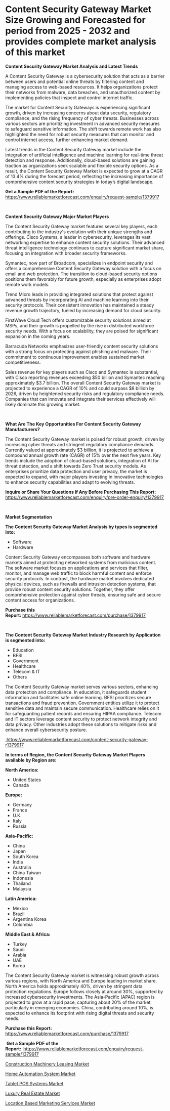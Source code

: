 <p><h1>Content Security Gateway Market Size Growing and Forecasted for period from 2025 - 2032 and provides complete market analysis of this market</h1></p><p><strong>Content Security Gateway Market Analysis and Latest Trends</strong></p>
<p><p>A Content Security Gateway is a cybersecurity solution that acts as a barrier between users and potential online threats by filtering content and managing access to web-based resources. It helps organizations protect their networks from malware, data breaches, and unauthorized content by implementing policies that inspect and control internet traffic. </p><p>The market for Content Security Gateways is experiencing significant growth, driven by increasing concerns about data security, regulatory compliance, and the rising frequency of cyber threats. Businesses across various sectors are prioritizing investment in advanced security measures to safeguard sensitive information. The shift towards remote work has also highlighted the need for robust security measures that can monitor and control internet access, further enhancing market demand.</p><p>Latest trends in the Content Security Gateway market include the integration of artificial intelligence and machine learning for real-time threat detection and response. Additionally, cloud-based solutions are gaining traction as organizations seek scalable and flexible security options. As a result, the Content Security Gateway Market is expected to grow at a CAGR of 13.4% during the forecast period, reflecting the increasing importance of comprehensive content security strategies in today’s digital landscape.</p></p>
<p><strong>Get a Sample PDF of the Report:&nbsp;</strong> <a href="https://www.reliablemarketforecast.com/enquiry/request-sample/1379917?utm_campaign=1899&utm_medium=2&utm_source=Github&utm_content=ia&utm_term=10032025&utm_id=content-security-gateway">https://www.reliablemarketforecast.com/enquiry/request-sample/1379917</a></p>
<p>&nbsp;</p>
<p><strong>Content Security Gateway Major Market Players</strong></p>
<p><p>The Content Security Gateway market features several key players, each contributing to the industry's evolution with their unique strengths and offerings. Cisco Systems, a leader in cybersecurity, leverages its vast networking expertise to enhance content security solutions. Their advanced threat intelligence technology continues to capture significant market share, focusing on integration with broader security frameworks.</p><p>Symantec, now part of Broadcom, specializes in endpoint security and offers a comprehensive Content Security Gateway solution with a focus on email and web protection. The transition to cloud-based security options positions them favorably for future growth, especially as enterprises adopt remote work models.</p><p>Trend Micro leads in providing integrated solutions that protect against advanced threats by incorporating AI and machine learning into their security protocols. Their consistent innovation has maintained a steady revenue growth trajectory, fueled by increasing demand for cloud security.</p><p>FirstWave Cloud Tech offers customizable security solutions aimed at MSPs, and their growth is propelled by the rise in distributed workforce security needs. With a focus on scalability, they are poised for significant expansion in the coming years.</p><p>Barracuda Networks emphasizes user-friendly content security solutions with a strong focus on protecting against phishing and malware. Their commitment to continuous improvement enables sustained market competitiveness.</p><p>Sales revenue for key players such as Cisco and Symantec is substantial, with Cisco reporting revenues exceeding $50 billion and Symantec reaching approximately $3.7 billion. The overall Content Security Gateway market is projected to experience a CAGR of 10% and could surpass $8 billion by 2026, driven by heightened security risks and regulatory compliance needs. Companies that can innovate and integrate their services effectively will likely dominate this growing market.</p></p>
<p>&nbsp;</p>
<p><strong>What Are The Key Opportunities For Content Security Gateway Manufacturers?</strong></p>
<p><p>The Content Security Gateway market is poised for robust growth, driven by increasing cyber threats and stringent regulatory compliance demands. Currently valued at approximately $3 billion, it is projected to achieve a compound annual growth rate (CAGR) of 15% over the next five years. Key trends include the adoption of cloud-based solutions, integration of AI for threat detection, and a shift towards Zero Trust security models. As enterprises prioritize data protection and user privacy, the market is expected to expand, with major players investing in innovative technologies to enhance security capabilities and adapt to evolving threats.</p></p>
<p><strong>Inquire or Share Your Questions If Any Before Purchasing This Report:</strong> <a href="https://www.reliablemarketforecast.com/enquiry/pre-order-enquiry/1379917?utm_campaign=1899&utm_medium=2&utm_source=Github&utm_content=ia&utm_term=10032025&utm_id=content-security-gateway">https://www.reliablemarketforecast.com/enquiry/pre-order-enquiry/1379917</a></p>
<p>&nbsp;</p>
<p><strong>Market Segmentation</strong></p>
<p><strong>The Content Security Gateway Market Analysis by types is segmented into:</strong></p>
<p><ul><li>Software</li><li>Hardware</li></ul></p>
<p><p>Content Security Gateway encompasses both software and hardware markets aimed at protecting networked systems from malicious content. The software market focuses on applications and services that filter, monitor, and manage web traffic to block harmful content and enforce security protocols. In contrast, the hardware market involves dedicated physical devices, such as firewalls and intrusion detection systems, that provide robust content security solutions. Together, they offer comprehensive protection against cyber threats, ensuring safe and secure content access for organizations.</p></p>
<p><strong>Purchase this Report:&nbsp;</strong><a href="https://www.reliablemarketforecast.com/purchase/1379917?utm_campaign=1899&utm_medium=2&utm_source=Github&utm_content=ia&utm_term=10032025&utm_id=content-security-gateway">https://www.reliablemarketforecast.com/purchase/1379917</a></p>
<p>&nbsp;</p>
<p><strong>The Content Security Gateway Market Industry Research by Application is segmented into:</strong></p>
<p><ul><li>Education</li><li>BFSI</li><li>Government</li><li>Healthcare</li><li>Telecom & IT</li><li>Others</li></ul></p>
<p><p>The Content Security Gateway market serves various sectors, enhancing data protection and compliance. In education, it safeguards student information and facilitates safe online learning. BFSI prioritizes secure transactions and fraud prevention. Government entities utilize it to protect sensitive data and maintain secure communication. Healthcare relies on it for safeguarding patient records and ensuring HIPAA compliance. Telecom and IT sectors leverage content security to protect network integrity and data privacy. Other industries adopt these solutions to mitigate risks and enhance overall cybersecurity posture.</p></p>
<p><a href="https://www.reliablemarketforecast.com/content-security-gateway-r1379917?utm_campaign=1899&utm_medium=2&utm_source=Github&utm_content=ia&utm_term=10032025&utm_id=content-security-gateway">&nbsp;https://www.reliablemarketforecast.com/content-security-gateway-r1379917</a></p>
<p><strong>In terms of Region, the Content Security Gateway Market Players available by Region are:</strong></p>
<p>
    <p> <strong> North America: </strong>
        <ul>
            <li>United States</li>
            <li>Canada</li>
        </ul>
        </p> 
    <p> <strong> Europe: </strong>
        <ul>
            <li>Germany</li>
            <li>France</li>
            <li>U.K.</li>
            <li>Italy</li>
            <li>Russia</li>
        </ul>
        </p> 
    <p> <strong> Asia-Pacific: </strong>
        <ul>
            <li>China</li>
            <li>Japan</li>
            <li>South Korea</li>
            <li>India</li>
            <li>Australia</li>
            <li>China Taiwan</li>
            <li>Indonesia</li>
            <li>Thailand</li>
            <li>Malaysia</li>
        </ul>
        </p> 
    <p> <strong> Latin America: </strong>
        <ul>
            <li>Mexico</li>
            <li>Brazil</li>
            <li>Argentina Korea</li>
            <li>Colombia</li>
        </ul>
        </p> 
    <p> <strong> Middle East & Africa: </strong>
        <ul>
            <li>Turkey</li>
            <li>Saudi</li>
            <li>Arabia</li>
            <li>UAE</li>
            <li>Korea</li>
        </ul>
    </p>
    </p>
<p><p>The Content Security Gateway market is witnessing robust growth across various regions, with North America and Europe leading in market share. North America holds approximately 40%, driven by stringent data protection regulations. Europe follows closely at around 30%, supported by increased cybersecurity investments. The Asia-Pacific (APAC) region is projected to grow at a rapid pace, capturing about 20% of the market, particularly in emerging economies. China, contributing around 10%, is expected to enhance its footprint with rising digital threats and security needs.</p></p>
<p><strong>Purchase this Report: </strong><a href="https://www.reliablemarketforecast.com/purchase/1379917?utm_campaign=1899&utm_medium=2&utm_source=Github&utm_content=ia&utm_term=10032025&utm_id=content-security-gateway">https://www.reliablemarketforecast.com/purchase/1379917</a></p>
<p>&nbsp;<strong>Get a Sample PDF of the Report:&nbsp;&nbsp;</strong><a href="https://www.reliablemarketforecast.com/enquiry/request-sample/1379917?utm_campaign=1899&utm_medium=2&utm_source=Github&utm_content=ia&utm_term=10032025&utm_id=content-security-gateway">https://www.reliablemarketforecast.com/enquiry/request-sample/1379917</a></p>
<p><strong></strong></p>
<p><p><a href="https://github.com/kemauteve/Market-Research-Report-List-1/blob/main/construction-machinery-leasing-market.md?utm_campaign=1899&utm_medium=2&utm_source=Github&utm_content=ia&utm_term=10032025&utm_id=content-security-gateway">Construction Machinery Leasing Market</a></p><p><a href="https://github.com/iontahoehlct/Market-Research-Report-List-1/blob/main/home-automation-system-market.md?utm_campaign=1899&utm_medium=2&utm_source=Github&utm_content=ia&utm_term=10032025&utm_id=content-security-gateway">Home Automation System Market</a></p><p><a href="https://github.com/nxauwedaroui2/Market-Research-Report-List-1/blob/main/tablet-pos-systems-market.md?utm_campaign=1899&utm_medium=2&utm_source=Github&utm_content=ia&utm_term=10032025&utm_id=content-security-gateway">Tablet POS Systems Market</a></p><p><a href="https://github.com/habyoneub/Market-Research-Report-List-1/blob/main/luxury-real-estate-market.md?utm_campaign=1899&utm_medium=2&utm_source=Github&utm_content=ia&utm_term=10032025&utm_id=content-security-gateway">Luxury Real Estate Market</a></p><p><a href="https://github.com/drissahrouk/Market-Research-Report-List-1/blob/main/location-based-marketing-services-market.md?utm_campaign=1899&utm_medium=2&utm_source=Github&utm_content=ia&utm_term=10032025&utm_id=content-security-gateway">Location Based Marketing Services Market</a></p></p>